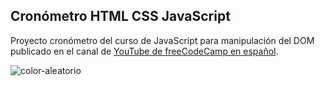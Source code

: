 ## Cronómetro HTML CSS JavaScript  
Proyecto cronómetro del curso de JavaScript para manipulación del DOM publicado en el canal de [YouTube de freeCodeCamp en español](https://www.youtube.com/@freecodecampespanol/featured).  

![color-aleatorio]()


